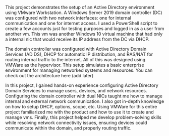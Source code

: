 This project demonstrates the setup of an Active Directory environment using VMware Workstation. A Windows Server 2019 domain controller (DC) was configured with two network interfaces: one for internal communication and one for internet access. I used a PowerShell script to create a few accounts just for testing purposes and logged in as a user from another vm. This vm was another Windows 10 virtual machine that had only a internal nic that would receive its IP address from the DC via DHCP. 

The domain controller was configured with Active Directory Domain Services (AD DS), DHCP for automatic IP distribution, and RAS/NAT for routing internal traffic to the internet. All of this was designed using VMWare as the hypervisor. This setup simulates a basic enterprise environment for managing networked systems and resources. You can check out the architecture here (add later)

In this project, I gained hands-on experience configuring Active Directory Domain Services to manage users, devices, and network resources. Configuring the domain controller with dual NICs taught me how to manage internal and external network communication. I also got in-depth knowledge on how to setup DHCP, options, scope, etc. Using VMWare for this entire project familiarized me with the product and how to use it to create and manage vms. Finally, this project helped me develop problem-solving skills while resolving network connectivity issues, ensuring devices could communicate within the domain, and properly routing traffic.
